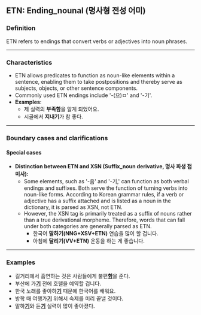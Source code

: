 ## ETN: Ending_nounal (명사형 전성 어미)

### Definition
ETN refers to endings that convert verbs or adjectives into noun phrases.

---

### Characteristics
- ETN allows predicates to function as noun-like elements within a sentence, enabling them to take postpositions and thereby serve as subjects, objects, or other sentence components.
- Commonly used ETN endings include '-(으)ㅁ' and '-기'.
- **Examples**:
    - 제 실력의 **부족함**을 알게 되었어요.
    - 시골에서 **지내기**가 참 좋다.

---

### Boundary cases and clarifications

#### Special cases
- **Distinction between ETN and XSN (Suffix_noun derivative, 명사 파생 접미사):**  
    - Some elements, such as '-음' and '-기,' can function as both verbal endings and suffixes. Both serve the function of turning verbs into noun-like forms. According to Korean grammar rules, if a verb or adjective has a suffix attached and is listed as a noun in the dictionary, it is parsed as XSN, not ETN.
    - However, the XSN tag is primarily treated as a suffix of nouns rather than a true derivational morpheme. Therefore, words that can fall under both categories are generally parsed as ETN.
        - 한국어 **말하기(NNG+XSV+ETN)** 연습을 많이 할 겁니다.
        - 아침에 **달리기(VV+ETN)** 운동을 하는 게 좋습니다.

---

### Examples
- 길거리에서 흡연하는 것은 사람들에게 불편<ins>**함**</ins>을 준다.
- 부산에 가<ins>**기**</ins> 전에 호텔을 예약할 겁니다.
- 한국 노래를 좋아하<ins>**기**</ins> 때문에 한국어를 배워요.
- 방학 때 여행가<ins>**기**</ins> 위해서 숙제를 미리 끝낼 것이다.
- 말하<ins>**기**</ins>와 듣<ins>**기**</ins> 실력이 많이 좋아졌다.